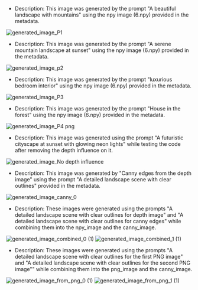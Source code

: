 - Description: This image was generated by the prompt "A beautiful landscape with mountains" using the npy image (6.npy) provided in the metadata.
  
![generated_image_P1](https://github.com/user-attachments/assets/0b45528e-63c6-4d82-a2ca-b0389de49b2d)


- Description: This image was generated by the prompt "A serene mountain landscape at sunset" using the npy image (6.npy) provided in the metadata.
  
![generated_image_p2](https://github.com/user-attachments/assets/4a81e035-f275-496b-81a5-557f3ce234da)


- Description: This image was generated by the prompt "luxurious bedroom interior" using the npy image (6.npy) provided in the metadata.
  
![generated_image_P3](https://github.com/user-attachments/assets/869a7195-cc24-4f6a-94b0-6ed2eb58a27d)


- Description: This image was generated by the prompt "House in the forest" using the npy image (6.npy) provided in the metadata.
  
![generated_image_P4 png](https://github.com/user-attachments/assets/cafd1394-aa5a-4ad5-b446-f066bb405a96)


- Description: This image was generated using the prompt "A futuristic cityscape at sunset with glowing neon lights" while testing the code after removing the depth influence on it.
  
![generated_image_No depth influence](https://github.com/user-attachments/assets/0575bb8e-9393-4da6-a4c7-a846c0d6a72c)


- Description: This image was generated by "Canny edges from the depth image" using the prompt "A detailed landscape scene with clear outlines" provided in the metadata.
  
![generated_image_canny_0](https://github.com/user-attachments/assets/d8ffbaaf-d892-4f62-a8f2-24a8b6b98e3e)



- Description: These images were generated using the prompts "A detailed landscape scene with clear outlines for depth image" and "A detailed landscape scene with clear outlines for canny edges" while combining them into the npy_image and the canny_image.
  
![generated_image_combined_0 (1)](https://github.com/user-attachments/assets/89acaed2-0d67-4fe1-b1ae-59711ff21efe)
![generated_image_combined_1 (1)](https://github.com/user-attachments/assets/2a6fd885-f0c4-4034-91ba-287d0f152073)


- Description: These images were generated using the prompts "A detailed landscape scene with clear outlines for the first PNG image" and "A detailed landscape scene with clear outlines for the second PNG image"" while combining them into the png_image and the canny_image.
  
![generated_image_from_png_0 (1)](https://github.com/user-attachments/assets/1558cded-8493-4238-991d-50f097776214)
![generated_image_from_png_1 (1)](https://github.com/user-attachments/assets/44ced2eb-9437-4d6e-928a-5ae50c41dfa8)

